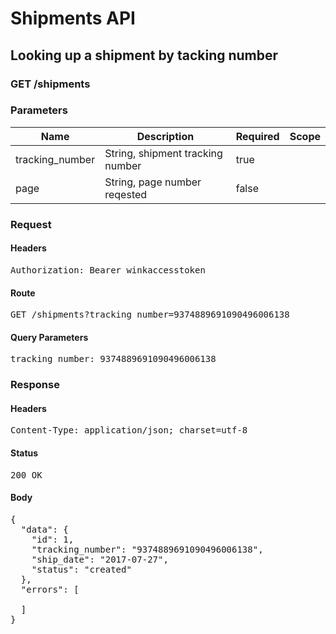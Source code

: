 # Shipments API

## Looking up a shipment by tacking number

### GET /shipments

### Parameters

| Name | Description | Required | Scope |
|------|-------------|----------|-------|
| tracking_number | String, shipment tracking number | true |  |
| page | String, page number reqested | false |  |

### Request

#### Headers

<pre>Authorization: Bearer winkaccesstoken</pre>

#### Route

<pre>GET /shipments?tracking_number=9374889691090496006138</pre>

#### Query Parameters

<pre>tracking_number: 9374889691090496006138</pre>

### Response

#### Headers

<pre>Content-Type: application/json; charset=utf-8</pre>

#### Status

<pre>200 OK</pre>

#### Body

<pre>{
  "data": {
    "id": 1,
    "tracking_number": "9374889691090496006138",
    "ship_date": "2017-07-27",
    "status": "created"
  },
  "errors": [

  ]
}</pre>
